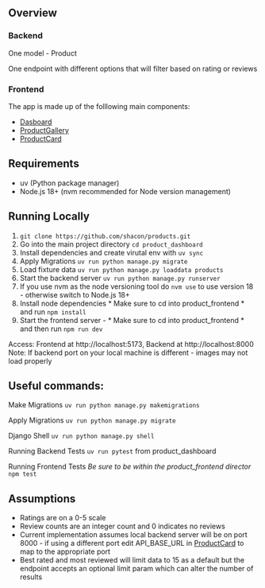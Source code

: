 
## Overview

### Backend

One model - Product

One endpoint with different options that will filter based on rating or reviews

### Frontend

The app is made up of the folllowing main components:
- [Dasboard](product_frontend/src/ProductDashboard/ProductDashboard.tsx)
- [ProductGallery](product_frontend/src/ProductGallery/ProductGallery.tsx)
- [ProductCard](product_frontend/src/ProductCard/ProductCard.tsx)


## Requirements

- uv (Python package manager)
- Node.js 18+ (nvm recommended for Node version management)


## Running Locally

1. `git clone https://github.com/shacon/products.git`
2. Go into the main project directory `cd product_dashboard`
3. Install dependencies and create virutal env with `uv sync`
4. Apply Migrations `uv run python manage.py migrate`
5. Load fixture data `uv run python manage.py loaddata products`
6. Start the backend server `uv run python manage.py runserver`
7. If you use nvm as the node versioning tool do `nvm use` to use version 18 - otherwise switch to Node.js 18+
8. Install node dependencies * Make sure to cd into product_frontend * and run `npm install`
9. Start the frontend server - * Make sure to cd into product_frontend * and then run `npm run dev`

Access: Frontend at http://localhost:5173, Backend at http://localhost:8000
Note: If backend port on your local machine is different - images may not load properly

## Useful commands:

Make Migrations
`uv run python manage.py makemigrations`

Apply Migrations
`uv run python manage.py migrate`

Django Shell
`uv run python manage.py shell`

Running Backend Tests
`uv run pytest` from product_dashboard

Running Frontend Tests
*Be sure to be within the product_frontend director*
`npm test`


## Assumptions
- Ratings are on a 0-5 scale
- Review counts are an integer count and 0 indicates no reviews
- Current implementation assumes local backend server will be on port 8000 - if using a different port edit API_BASE_URL in [ProductCard](product_frontend/src/ProductCard/ProductCard.tsx) to map to the appropriate port
- Best rated and most reviewed will limit data to 15 as a default but the endpoint accepts an optional limit param which can alter the number of results



